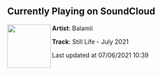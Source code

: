 ## Currently Playing on SoundCloud

[<img align="left" width="100" src="https://i1.sndcdn.com/artworks-HJ0hfMCVScQcgZk7-wyC4lg-t500x500.jpg">](https://soundcloud.com/balamii/still-life-july-2021)

**Artist**: Balamii 

**Track**: Still Life - July 2021

Last updated at 07/06/2021 10:39
